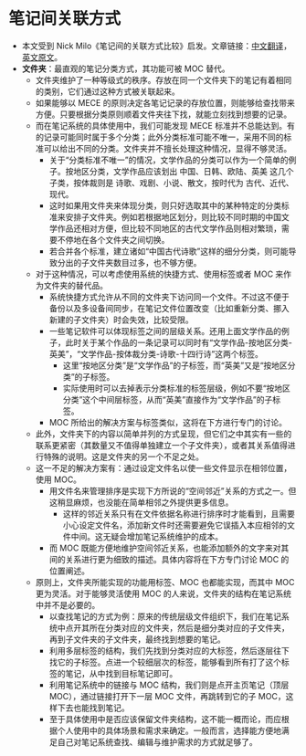# 笔记间关联方式
* 本文受到 Nick Milo《笔记间的关联方式比较》启发。文章链接：[中文翻译](https://zhuanlan.zhihu.com/p/373862260)，[英文原文](https://medium.com/@nickmilo22/in-what-ways-can-we-form-useful-relationships-between-notes-9b9ec46973c6)。
* **文件夹**：最直观的笔记分类方式，其功能可被 MOC 替代。
	* 文件夹维护了一种等级式的秩序。存放在同一个文件夹下的笔记有着相同的类别，它们通过这种方式被关联起来。
	* 如果能够以 MECE 的原则决定各笔记记录的存放位置，则能够给查找带来方便。只要根据分类原则顺着文件夹往下找，就能立刻找到想要的记录。
	* 而在笔记系统的具体使用中，我们可能发现 MECE 标准并不总能达到。有的记录可能同时属于多个分类；此外分类标准可能不唯一，采用不同的标准可以给出不同的分类。文件夹并不擅长处理这种情况，显得不够灵活。
		* 关于“分类标准不唯一”的情况，文学作品的分类可以作为一个简单的例子。按地区分类，文学作品应该划出 中国、日韩、欧陆、英美 这几个子类，按体裁则是 诗歌、戏剧、小说、散文，按时代为 古代、近代、现代。
		* 这时如果用文件夹来体现分类，则只好选取其中的某种特定的分类标准来安排子文件夹。例如若根据地区划分，则比较不同时期的中国文学作品还相对方便，但比较不同地区的古代文学作品则相对繁琐，需要不停地在各个文件夹之间切换。
		* 若合并各个标准，建立诸如“中国古代诗歌”这样的细分分类，则可能导致分出的子文件夹数目过多，也不够方便。
	* 对于这种情况，可以考虑使用系统的快捷方式、使用标签或者 MOC 来作为文件夹的替代品。
		* 系统快捷方式允许从不同的文件夹下访问同一个文件。不过这不便于备份以及多设备间同步，在笔记文件位置改变（比如重新分类、挪入新建的子文件夹）时会失效，比较受限。
		* 一些笔记软件可以体现标签之间的层级关系。还用上面文学作品的例子，此时关于某个作品的一条记录可以同时有“文学作品-按地区分类-英美”，“文学作品-按体裁分类-诗歌-十四行诗”这两个标签。
			* 这里“按地区分类”是“文学作品”的子标签，而“英美”又是“按地区分类”的子标签。
			* 实际使用时可以去掉表示分类标准的标签层级，例如不要“按地区分类”这个中间层标签，从而“英美”直接作为“文学作品”的子标签。
		* MOC 所给出的解决方案与标签类似，这将在下方进行专门的讨论。
	* 此外，文件夹下的内容以简单并列的方式呈现，但它们之中其实有一些的联系更紧密（其数量又不值得单独建立一个子文件夹），或者其关系值得进行特殊的说明。这是文件夹的另一个不足之处。
	* 这一不足的解决方案有：通过设定文件名以使一些文件显示在相邻位置，使用 MOC。
		* 用文件名来管理排序是实现下方所说的“空间邻近”关系的方式之一。但这稍显麻烦，也没能在简单相邻之外提供更多信息。
			* 这样的邻近关系只有在文件依据名称进行排序时才能看到，且需要小心设定文件名，添加新文件时还需要避免它误插入本应相邻的文件中间。这无疑会增加笔记系统维护的成本。
		* 而 MOC 既能方便地维护空间邻近关系，也能添加额外的文字来对其间的关系进行更为细致的描述。具体内容将在下方专门讨论 MOC 的位置阐述。
	* 原则上，文件夹所能实现的功能用标签、MOC 也都能实现，而其中 MOC 更为灵活。对于能够灵活使用 MOC 的人来说，文件夹的结构在笔记系统中并不是必要的。
		* 以查找笔记的方式为例：原来的传统层级文件组织下，我们在笔记系统中点开其所在分类对应的文件夹，然后是细分类对应的子文件夹，再到子文件夹的子文件夹，最终找到想要的笔记。
		* 利用多层标签的结构，我们先找到分类对应的大标签，然后逐层往下找它的子标签。点进一个较细层次的标签，能够看到所有打了这个标签的笔记，从中找到目标笔记即可。
		* 利用笔记系统中的链接与 MOC 结构，我们则是点开主页笔记（顶层 MOC），通过链接打开下一层 MOC 文件，再跳转到它的子 MOC，这样下去也能找到笔记。
		* 至于具体使用中是否应该保留文件夹结构，这不能一概而论，而应根据个人使用中的具体场景和需求来确定。一般而言，选择能方便地满足自己对笔记系统查找、编辑与维护需求的方式就足够了。
